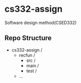 # cs332-assign
Software design method(CSED332)

## Repo Structure
- cs332-assign /
  - recfun /
    - src /
    - main /
    - test /
  - ...   

